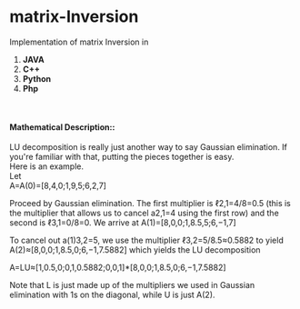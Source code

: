 matrix-Inversion
=============

Implementation of matrix Inversion in

1. <b>JAVA</b>
2. <b>C++</b>
3. <b>Python</b>
4. <b>Php</b>

<br>
<h4>Mathematical Description::</h4>
LU decomposition is really just another way to say Gaussian elimination.
If you're familiar with that, putting the pieces together is easy.<br>
Here is an example.<br>
Let<br>
      A=A(0)=[8,4,0;1,9,5;6,2,7]

Proceed by Gaussian elimination. 
The first multiplier is ℓ2,1=4/8=0.5 (this is the multiplier that allows us to cancel a2,1=4 using the first row) and the second is ℓ3,1=0/8=0. We arrive at
    A(1)=[8,0,0;1,8.5,5;6,−1,7]

To cancel out a(1)3,2=5, we use the multiplier ℓ3,2=5/8.5≈0.5882 to yield
    A(2)≈[8,0,0;1,8.5,0;6,−1,7.5882]
which yields the LU decomposition

A=LU≈[1,0.5,0;0,1,0.5882;0,0,1]*[8,0,0;1,8.5,0;6,−1,7.5882]

Note that L is just made up of the multipliers we used in Gaussian elimination with 1s on the diagonal, while U is just A(2).
